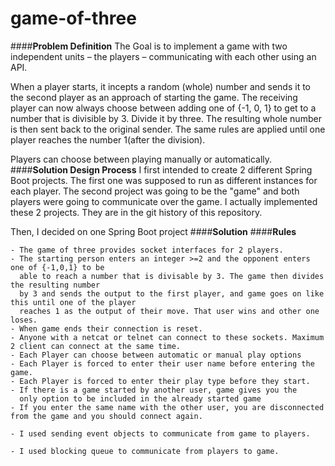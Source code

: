 # game-of-three

####**Problem Definition**
The Goal is to implement a game with two independent units – the players –
communicating with each other using an API.

When a player starts, it incepts a random (whole) number and sends it to the second
player as an approach of starting the game. The receiving player can now always choose
between adding one of {-1, 0, 1} to get to a number that is divisible by 3. Divide it by three. The
resulting whole number is then sent back to the original sender. The same rules are applied until one player reaches the number 1(after the division).

Players can choose between playing manually or automatically.
####**Solution Design Process**
I first intended to create 2 different Spring Boot projects. The first one was supposed 
to run as different instances for each player. The second project was going to be the "game"
and both players were going to communicate over the game. I actually implemented these 2 projects.
They are in the git history of this repository. 

Then, I decided on one Spring Boot project
####**Solution**
####**Rules**

~~~~
- The game of three provides socket interfaces for 2 players.
- The starting person enters an integer >=2 and the opponent enters one of {-1,0,1} to be 
  able to reach a number that is divisable by 3. The game then divides the resulting number
  by 3 and sends the output to the first player, and game goes on like this until one of the player 
  reaches 1 as the output of their move. That user wins and other one loses.
- When game ends their connection is reset.
- Anyone with a netcat or telnet can connect to these sockets. Maximum 2 client can connect at the same time.
- Each Player can choose between automatic or manual play options
- Each Player is forced to enter their user name before entering the game.
- Each Player is forced to enter their play type before they start.
- If there is a game started by another user, game gives you the 
  only option to be included in the already started game 
- If you enter the same name with the other user, you are disconnected from the game and you should connect again.

- I used sending event objects to communicate from game to players.

- I used blocking queue to communicate from players to game.

